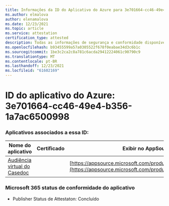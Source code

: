 ```yaml
---
title: Informações da ID do Aplicativo do Azure para 3e701664-cc46-49e4-b356-1a7ac6500998
ms.author: elmalova
author: elenamalova
ms.date: 12/23/2021
ms.topic: article
ms.service: attestation
certification_type: attested
description: Todas as informações de segurança e conformidade disponíveis para 3e701664-cc46-49e4-b356-1a7ac6500998.
ms.openlocfilehash: b93455599a57a0305522f678f0eabae34d3c6b1c
ms.sourcegitcommit: 1be3c2ca2c8a781c6acda29412224061c90790c9
ms.translationtype: MT
ms.contentlocale: pt-BR
ms.lasthandoff: 12/23/2021
ms.locfileid: "61602169"
---
```

# <a name="azure-app-id-3e701664-cc46-49e4-b356-1a7ac6500998"></a>ID do aplicativo do Azure: 3e701664-cc46-49e4-b356-1a7ac6500998


### <a name="apps-associated-with-this-id"></a>Aplicativos associados a essa ID:
| **Nome do aplicativo** | **Certificado** | **Exibir no AppSource** |
|--------------|---------------|-----------------------|
| [Audiência virtual do Casedoc](https://docs.microsoft.com/microsoft-365-app-certification/forward/WA200003164) |  | [https://appsource.microsoft.com/product/office/WA200003164](https://appsource.microsoft.com/product/office/WA200003164) |

### <a name="microsoft-365-app-compliance-status"></a>Microsoft 365 status de conformidade do aplicativo
- Publisher Status de Attestaton: Concluído
